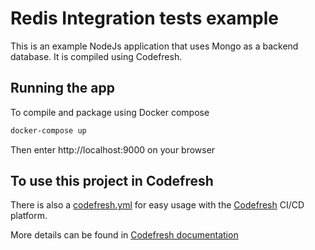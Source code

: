 # Redis Integration tests example

This is an example NodeJs application that uses Mongo as a backend database.
It is compiled using Codefresh.

## Running the app

To compile and package using Docker compose

```bash
docker-compose up
```

Then enter http://localhost:9000 on your browser

## To use this project in Codefresh

There is also a [codefresh.yml](codefresh.yml) for easy usage with the [Codefresh](codefresh.io) CI/CD platform.

More details can be found in [Codefresh documentation](https://codefresh.io/docs/docs/yaml-examples/examples/integration-tests-with-mongo/)

